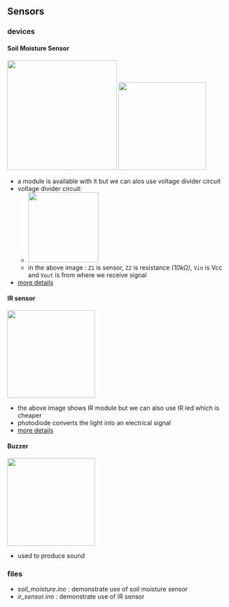 ## Sensors

### devices

#### Soil Moisture Sensor
<img src="" height="250" />

<img src="https://robocraze.com/cdn/shop/products/product-image-549042250_1428fc26-1c98-420a-8feb-a0da1e796eaa.jpg" height="200" />

- a module is available with it but we can alos use voltage divider circuit
- voltage divider circuit: 
    - <img src="https://content.cdntwrk.com/files/aHViPTg1NDMzJmNtZD1pdGVtZWRpdG9yaW1hZ2UmZmlsZW5hbWU9aXRlbWVkaXRvcmltYWdlXzYzNjg4MjJhYjdmYjYuanBnJnZlcnNpb249MDAwMCZzaWc9ZDUwOWJkOTJlOWYwZGU4MzNmMGJmYTJlODRiOGYwNzY%253D" height="160" />
    - in the above image : `Z1` is sensor, `Z2` is resistance _(10kΩ)_, `Vin` is Vcc and `Vout` is from where we receive signal
- [more details](https://projecthub.arduino.cc/nikolaiapalis/simple-soil-moisture-sensor-ec23c7)

#### IR sensor
<img src="https://i2.wp.com/solarduino.com/wp-content/uploads/2020/01/ir3.png?resize=806%2C498&ssl=1" height="200" />

- the above image shows IR module but we can also use IR led which is cheaper
- photodiode converts the light into an electrical signal
- [more details](https://circuitdigest.com/microcontroller-projects/interfacing-ir-sensor-module-with-arduino)

#### Buzzer
<img src="https://rukminim2.flixcart.com/image/850/1000/jy7kyvk0/electronic-hobby-kit/t/y/6/big-buzzer-with-small-enclosed-piezo-electronic-buzzer-alarm-original-imafggaqnv4bybyg.jpeg?q=90&crop=false" height="200" />

- used to produce sound

### files
- *soil_moisture.ino* : demonstrate use of soil moisture sensor
- *ir_sensor.ino* : demonstrate use of IR sensor